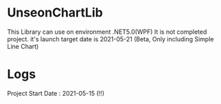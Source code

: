 # UnseonChartLib

This Library can use on environment .NET5.0(WPF)
It is not completed project.
it's launch target date is 2021-05-21 (Beta, Only including Simple Line Chart)



# Logs
Project Start Date : 2021-05-15 (!!)
